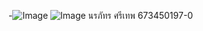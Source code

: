 -![Image](https://github.com/user-attachments/assets/9b8b6b73-cabe-4395-82ae-ecf3333f88c1)
![Image](https://github.com/user-attachments/assets/2eff5f07-ca53-4205-a6ba-74f2425c00f9)
นรภัทร ศรีเทพ  673450197-0
